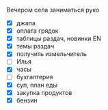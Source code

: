 Вечером села заниматься руко
- [x] джапа
- [x] оплата грядок
- [x] таблицы раздач, новинки EN
- [x] темы раздач
- [x] получить измельчитель
- [ ] Илья
- [x] часы
- [ ] бухгалтерия
- [x] суп, план еды
- [x] закупка продуктов 
- [x] бензин